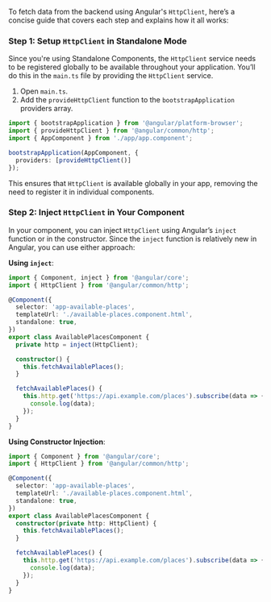 To fetch data from the backend using Angular's `HttpClient`, here’s a concise guide that covers each step and explains how it all works:

### Step 1: Setup `HttpClient` in Standalone Mode
Since you're using Standalone Components, the `HttpClient` service needs to be registered globally to be available throughout your application. You’ll do this in the `main.ts` file by providing the `HttpClient` service.

1. Open `main.ts`.
2. Add the `provideHttpClient` function to the `bootstrapApplication` providers array.

```typescript
import { bootstrapApplication } from '@angular/platform-browser';
import { provideHttpClient } from '@angular/common/http';
import { AppComponent } from './app/app.component';

bootstrapApplication(AppComponent, {
  providers: [provideHttpClient()]
});
```

This ensures that `HttpClient` is available globally in your app, removing the need to register it in individual components.

### Step 2: Inject `HttpClient` in Your Component
In your component, you can inject `HttpClient` using Angular’s `inject` function or in the constructor. Since the `inject` function is relatively new in Angular, you can use either approach:

**Using `inject`**:
```typescript
import { Component, inject } from '@angular/core';
import { HttpClient } from '@angular/common/http';

@Component({
  selector: 'app-available-places',
  templateUrl: './available-places.component.html',
  standalone: true,
})
export class AvailablePlacesComponent {
  private http = inject(HttpClient);

  constructor() {
    this.fetchAvailablePlaces();
  }

  fetchAvailablePlaces() {
    this.http.get('https://api.example.com/places').subscribe(data => {
      console.log(data);
    });
  }
}
```

**Using Constructor Injection**:
```typescript
import { Component } from '@angular/core';
import { HttpClient } from '@angular/common/http';

@Component({
  selector: 'app-available-places',
  templateUrl: './available-places.component.html',
  standalone: true,
})
export class AvailablePlacesComponent {
  constructor(private http: HttpClient) {
    this.fetchAvailablePlaces();
  }

  fetchAvailablePlaces() {
    this.http.get('https://api.example.com/places').subscribe(data => {
      console.log(data);
    });
  }
}
```

